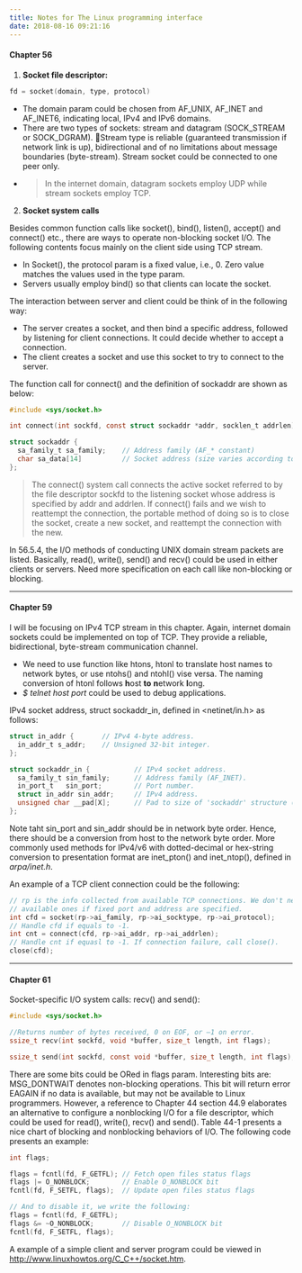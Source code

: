 ```yaml
---
title: Notes for The Linux programming interface
date: 2018-08-16 09:21:16
---
```


#### **Chapter 56**

1. **Socket file descriptor:**

```c
fd = socket(domain, type, protocol)
```

* The domain param could be chosen from AF_UNIX, AF_INET and AF_INET6, indicating local, IPv4 and IPv6 domains.
* There are two types of sockets: stream and datagram (SOCK_STREAM or SOCK_DGRAM). Stream type is reliable (guaranteed transmission if network link is up), bidirectional and of no limitations about message boundaries (byte-stream). Stream socket could be connected to one peer only.
* >In the internet domain, datagram sockets employ UDP while stream sockets employ TCP.

2. **Socket system calls**

Besides common function calls like socket(), bind(), listen(), accept() and connect() etc., there are ways to operate non-blocking socket I/O. The following contents focus mainly on the client side using TCP stream.

* In Socket(), the protocol param is a fixed value, i.e., 0. Zero value matches the values used in the type param.
* Servers usually employ bind() so that clients can locate the socket.

The interaction between server and client could be think of in the following way:

* The server creates a socket, and then bind a specific address, followed by listening for client connections. It could decide whether to accept a connection.
* The client creates a socket and use this socket to try to connect to the server.

The function call for connect() and the definition of sockaddr are shown as below:
```c
#include <sys/socket.h>

int connect(int sockfd, const struct sockaddr *addr, socklen_t addrlen);
```

```c
struct sockaddr {
  sa_family_t sa_family;    // Address family (AF_* constant)
  char sa_data[14]          // Socket address (size varies according to socket domain)
};
```

>The connect() system call connects the active socket referred to by the file descriptor sockfd to the listening socket whose address is specified by addr and addrlen. If connect() fails and we wish to reattempt the connection, the portable method of doing so is to close the socket, create a new socket, and reattempt the connection with the new.

In 56.5.4, the I/O methods of conducting UNIX domain stream packets are listed. Basically, read(), write(), send() and recv() could be used in either clients or servers. Need more specification on each call like non-blocking or blocking.

***

#### **Chapter 59**

I will be focusing on IPv4 TCP stream in this chapter. Again, internet domain sockets could be implemented on top of TCP. They provide a reliable, bidirectional, byte-stream communication channel.

* We need to use function like htons, htonl to translate host names to network bytes, or use ntohs() and ntohl() vise versa. The naming conversion of htonl follows **h**ost **to** **n**etwork **l**ong.
* *$ telnet host port* could be used to debug applications.

IPv4 socket address, struct sockaddr_in, defined in <netinet/in.h> as follows:

```c
struct in_addr {       // IPv4 4-byte address.
  in_addr_t s_addr;    // Unsigned 32-bit integer.
};

struct sockaddr_in {           // IPv4 socket address.
  sa_family_t sin_family;      // Address family (AF_INET).
  in_port_t   sin_port;        // Port number.
  struct in_addr sin_addr;     // IPv4 address.
  unsigned char __pad[X];      // Pad to size of 'sockaddr' structure (16 bytes).
};
```

Note taht sin_port and sin_addr should be in network byte order. Hence, there should be a conversion from host to the network byte order. More commonly used methods for IPv4/v6 with dotted-decimal or hex-string conversion to presentation format are inet_pton() and inet_ntop(), defined in *arpa/inet.h*.

An example of a TCP client connection could be the following:

```c
// rp is the info collected from available TCP connections. We don't need to find
// available ones if fixed port and address are specified.
int cfd = socket(rp->ai_family, rp->ai_socktype, rp->ai_protocol);
// Handle cfd if equals to -1.
int cnt = connect(cfd, rp->ai_addr, rp->ai_addrlen);
// Handle cnt if equasl to -1. If connection failure, call close().
close(cfd);
```

***

#### **Chapter 61**

Socket-specific I/O system calls: recv() and send():

```c
#include <sys/socket.h>

//Returns number of bytes received, 0 on EOF, or –1 on error.
ssize_t recv(int sockfd, void *buffer, size_t length, int flags);

ssize_t send(int sockfd, const void *buffer, size_t length, int flags);
```

There are some bits could be ORed in flags param. Interesting bits are: MSG_DONTWAIT denotes non-blocking operations. This bit will return error EAGAIN if no data is available, but may not be available to Linux programmers. However, a reference to Chapter 44 section 44.9 elaborates an alternative to configure a nonblocking I/O for a file descriptor, which could be used for read(), write(), recv() and send(). Table 44-1 presents a nice chart of blocking and nonblocking behaviors of I/O. The following code presents an example:

```c
int flags;

flags = fcntl(fd, F_GETFL); // Fetch open files status flags 
flags |= O_NONBLOCK;        // Enable O_NONBLOCK bit
fcntl(fd, F_SETFL, flags);  // Update open files status flags

// And to disable it, we write the following:
flags = fcntl(fd, F_GETFL);
flags &= ~O_NONBLOCK;       // Disable O_NONBLOCK bit
fcntl(fd, F_SETFL, flags);
```

A example of a simple client and server program could be viewed in http://www.linuxhowtos.org/C_C++/socket.htm.